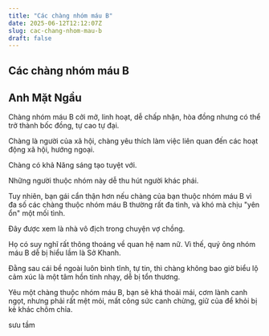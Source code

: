 ```yaml
---
title: "Các chàng nhóm máu B"
date: 2025-06-12T12:12:07Z
slug: cac-chang-nhom-mau-b
draft: false
---
```


## Các chàng nhóm máu B

## Anh Mặt Ngầu

Chàng nhóm máu B cởi mở, linh hoạt, dễ chấp nhận, hòa đồng nhưng có thể trở thành bốc đồng, tự cao tự đại.
 
Chàng là người của xã hội, chàng yêu thích làm việc liên quan đến các hoạt động xã hội, hướng ngoại. 
 
Chàng có khả Năng sáng tạo tuyệt với. 
 
Những người thuộc nhóm này dễ thu hút người khác phái.
 
Tuy nhiên, bạn gái cẩn thận hơn nếu chàng của bạn thuộc nhóm máu B vì đa số các chàng thuộc nhóm máu B thường rất đa tình, và khó mà chịu "yên ổn" một mối tình. 
 
Đây được xem là nhà vô địch trong chuyện vợ chồng.
 
Họ có suy nghĩ rất thông thoáng về quan hệ nam nữ. Vì thế, quý ông nhóm máu B dễ bị hiểu lầm là Sở Khanh.
 
Đằng sau cái bề ngoài luôn bình tĩnh, tự tin, thì chàng không bao giờ biểu lộ cảm xúc là một tâm hồn tinh nhạy, dễ bị tổn thương.
 
 
Yêu một chàng thuộc nhóm máu B, bạn sẽ khá thoải mái, cơm lành canh ngọt, nhưng phải rất mệt mỏi, mất công sức canh chừng, giữ của để khỏi bị kẻ khác chôm chỉa. 
 
sưu tầm​